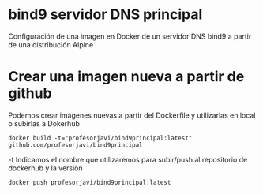 # bind9 servidor DNS principal
Configuración de una imagen en Docker de un servidor DNS bind9 a partir de una distribución Alpine

# Crear una imagen nueva a partir de github
Podemos crear imágenes nuevas a partir del Dockerfile y utilizarlas en local o subirlas a Dokerhub
```
docker build -t="profesorjavi/bind9principal:latest" github.com/profesorjavi/bind9principal

```
-t Indicamos el nombre que utilizaremos para subir/push al repositorio de dockerhub y la versión

```
docker push profesorjavi/bind9principal:latest
```
